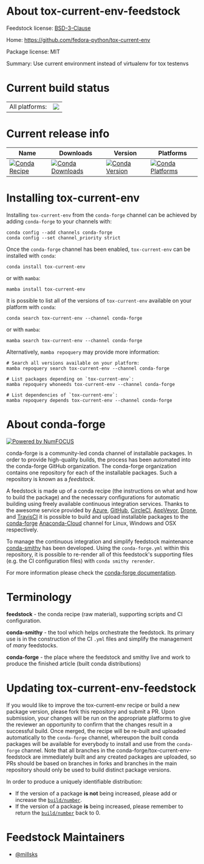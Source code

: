 About tox-current-env-feedstock
===============================

Feedstock license: [BSD-3-Clause](https://github.com/conda-forge/tox-current-env-feedstock/blob/main/LICENSE.txt)

Home: https://github.com/fedora-python/tox-current-env

Package license: MIT

Summary: Use current environment instead of virtualenv for tox testenvs

Current build status
====================


<table><tr><td>All platforms:</td>
    <td>
      <a href="https://dev.azure.com/conda-forge/feedstock-builds/_build/latest?definitionId=19702&branchName=main">
        <img src="https://dev.azure.com/conda-forge/feedstock-builds/_apis/build/status/tox-current-env-feedstock?branchName=main">
      </a>
    </td>
  </tr>
</table>

Current release info
====================

| Name | Downloads | Version | Platforms |
| --- | --- | --- | --- |
| [![Conda Recipe](https://img.shields.io/badge/recipe-tox--current--env-green.svg)](https://anaconda.org/conda-forge/tox-current-env) | [![Conda Downloads](https://img.shields.io/conda/dn/conda-forge/tox-current-env.svg)](https://anaconda.org/conda-forge/tox-current-env) | [![Conda Version](https://img.shields.io/conda/vn/conda-forge/tox-current-env.svg)](https://anaconda.org/conda-forge/tox-current-env) | [![Conda Platforms](https://img.shields.io/conda/pn/conda-forge/tox-current-env.svg)](https://anaconda.org/conda-forge/tox-current-env) |

Installing tox-current-env
==========================

Installing `tox-current-env` from the `conda-forge` channel can be achieved by adding `conda-forge` to your channels with:

```
conda config --add channels conda-forge
conda config --set channel_priority strict
```

Once the `conda-forge` channel has been enabled, `tox-current-env` can be installed with `conda`:

```
conda install tox-current-env
```

or with `mamba`:

```
mamba install tox-current-env
```

It is possible to list all of the versions of `tox-current-env` available on your platform with `conda`:

```
conda search tox-current-env --channel conda-forge
```

or with `mamba`:

```
mamba search tox-current-env --channel conda-forge
```

Alternatively, `mamba repoquery` may provide more information:

```
# Search all versions available on your platform:
mamba repoquery search tox-current-env --channel conda-forge

# List packages depending on `tox-current-env`:
mamba repoquery whoneeds tox-current-env --channel conda-forge

# List dependencies of `tox-current-env`:
mamba repoquery depends tox-current-env --channel conda-forge
```


About conda-forge
=================

[![Powered by
NumFOCUS](https://img.shields.io/badge/powered%20by-NumFOCUS-orange.svg?style=flat&colorA=E1523D&colorB=007D8A)](https://numfocus.org)

conda-forge is a community-led conda channel of installable packages.
In order to provide high-quality builds, the process has been automated into the
conda-forge GitHub organization. The conda-forge organization contains one repository
for each of the installable packages. Such a repository is known as a *feedstock*.

A feedstock is made up of a conda recipe (the instructions on what and how to build
the package) and the necessary configurations for automatic building using freely
available continuous integration services. Thanks to the awesome service provided by
[Azure](https://azure.microsoft.com/en-us/services/devops/), [GitHub](https://github.com/),
[CircleCI](https://circleci.com/), [AppVeyor](https://www.appveyor.com/),
[Drone](https://cloud.drone.io/welcome), and [TravisCI](https://travis-ci.com/)
it is possible to build and upload installable packages to the
[conda-forge](https://anaconda.org/conda-forge) [Anaconda-Cloud](https://anaconda.org/)
channel for Linux, Windows and OSX respectively.

To manage the continuous integration and simplify feedstock maintenance
[conda-smithy](https://github.com/conda-forge/conda-smithy) has been developed.
Using the ``conda-forge.yml`` within this repository, it is possible to re-render all of
this feedstock's supporting files (e.g. the CI configuration files) with ``conda smithy rerender``.

For more information please check the [conda-forge documentation](https://conda-forge.org/docs/).

Terminology
===========

**feedstock** - the conda recipe (raw material), supporting scripts and CI configuration.

**conda-smithy** - the tool which helps orchestrate the feedstock.
                   Its primary use is in the construction of the CI ``.yml`` files
                   and simplify the management of *many* feedstocks.

**conda-forge** - the place where the feedstock and smithy live and work to
                  produce the finished article (built conda distributions)


Updating tox-current-env-feedstock
==================================

If you would like to improve the tox-current-env recipe or build a new
package version, please fork this repository and submit a PR. Upon submission,
your changes will be run on the appropriate platforms to give the reviewer an
opportunity to confirm that the changes result in a successful build. Once
merged, the recipe will be re-built and uploaded automatically to the
`conda-forge` channel, whereupon the built conda packages will be available for
everybody to install and use from the `conda-forge` channel.
Note that all branches in the conda-forge/tox-current-env-feedstock are
immediately built and any created packages are uploaded, so PRs should be based
on branches in forks and branches in the main repository should only be used to
build distinct package versions.

In order to produce a uniquely identifiable distribution:
 * If the version of a package **is not** being increased, please add or increase
   the [``build/number``](https://docs.conda.io/projects/conda-build/en/latest/resources/define-metadata.html#build-number-and-string).
 * If the version of a package **is** being increased, please remember to return
   the [``build/number``](https://docs.conda.io/projects/conda-build/en/latest/resources/define-metadata.html#build-number-and-string)
   back to 0.

Feedstock Maintainers
=====================

* [@millsks](https://github.com/millsks/)

